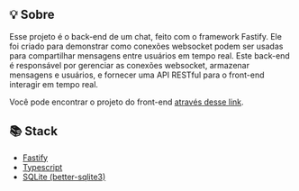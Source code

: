 ## 💡 Sobre

Esse projeto é o back-end de um chat, feito com o framework Fastify. Ele foi criado para demonstrar como conexões websocket podem ser usadas para compartilhar mensagens entre usuários em tempo real.
Este back-end é responsável por gerenciar as conexões websocket, armazenar mensagens e usuários, e fornecer uma API RESTful para o front-end interagir em tempo real.

Você pode encontrar o projeto do front-end [através desse link](https://github.com/hlxdev/chat-front).

## 📚 Stack

- [Fastify](https://fastify.dev/)
- [Typescript](https://www.typescriptlang.org/)
- [SQLite (better-sqlite3)](https://github.com/WiseLibs/better-sqlite3)

